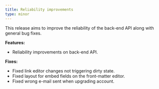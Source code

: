 ```yaml
---
title: Reliability improvements
type: minor
---
```


This release aims to improve the reliability of the back-end API along with general bug fixes.

**Features:**

* Reliability improvements on back-end API.&nbsp;

**Fixes:**

* Fixed link editor changes not triggering dirty state.
* Fixed layout for embed fields on the front-matter editor.
* Fixed wrong e-mail sent when upgrading account.&nbsp;